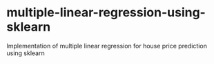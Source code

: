 # multiple-linear-regression-using-sklearn
Implementation of multiple linear regression for house price prediction using sklearn
